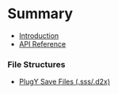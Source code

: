 # Summary

* [Introduction](INDEX.md)
* [API Reference](api.md)

### File Structures

* [PlugY Save Files (.sss/.d2x)](formats/plugy.md)
